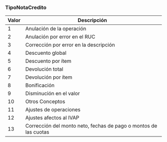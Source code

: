 ### TipoNotaCredito

| **Valor** | **Descripción**                                                  |
| --------- | ---------------------------------------------------------------- |
| 1         | Anulación de la operación                                        |
| 2         | Anulación por error en el RUC                                    |
| 3         | Corrección por error en la descripción                           |
| 4         | Descuento global                                                 |
| 5         | Descuento por ítem                                               |
| 6         | Devolución total                                                 |
| 7         | Devolución por ítem                                              |
| 8         | Bonificación                                                     |
| 9         | Disminución en el valor                                          |
| 10        | Otros Conceptos                                                  |
| 11        | Ajustes de operaciones                                           |
| 12        | Ajustes afectos al IVAP                                          |
| 13        | Corrección del monto neto, fechas de pago o montos de las cuotas |